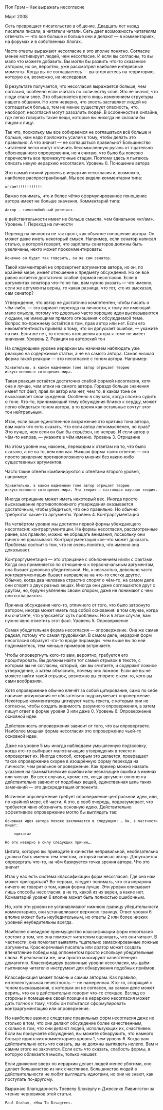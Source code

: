 

Пол Грэм – Как выражать несогласие

Март 2008

Сеть превращает писательство в общение. Двадцать лет назад писатели писали, а читатели читали. Сеть дает возможность читателям отвечать — что все больше и больше они и делают — в комментариях, на форумах и в собственных блогах.

Часто ответы выражают несогласие и это вполне понятно. Согласие менее мотивирует людей, чем несогласие. И если вы согласны, то вы мало что можете добавить. Вы могли бы развить что-то сказанное автором, но он, вероятно, уже рассмотрел наиболее интересные моменты. Когда вы не соглашаетесь — вы вторгаетесь на территорию, которую он, возможно, не исследовал.

В результате получается, что несогласия выражается больше, чем согласия, особенно если считать по количеству слов. Это не значит, что люди стали злее. Это объясняется всего лишь изменением структуры нашего общения. Но хотя неверно, что злость заставляет людей не соглашаться больше, тем не менее существует опасность, что, наоборот, несогласия могут разозлить людей. В особенности в онлайне, где легко говорить такие вещи, которые вы никогда не сказали бы лицом к лицу.

Так что, поскольку мы все собираемся не соглашаться всё больше и больше, нам надо приложить усилия к тому, чтобы делать это правильно. А что значит — не соглашаться правильно? Большинство читателей легко могут отличить бессмысленную ругань от тщательно обоснованного опровержения, но я считаю, что было бы полезно перечислить все промежуточные стадии. Поэтому здесь я пытаюсь описать некую иерархию несогласия.
Уровень 0. Поношение автора

Это самый низкий уровень в иерархии несогласия и, возможно, наиболее распространённый. Мы все видели комментарии типа:

    кг/ам!!!!!!!!!!!!

Важно понимать, что и более чётко сформулированное поношение автора имеет не больше значения. Комментарий типа:

    Автор — самовлюблённый дилетант.

в действительности имеет не больше смысла, чем банальное «кг/ам».
Уровень 1. Переход на личности

Переход на личности не так прост, как обычное поношение автора. Он может даже иметь некоторый смысл. Например, если сенатор написал статью, в которой говорит, что зарплаты сенаторов должны быть увеличены, некто может прокомментировать:

    Конечно он будет так говорить, он же сам сенатор.

Такой комментарий не опровергнет аргументов автора, но он, по крайней мере, имеет отношение к предмету обсуждения. Но он всё равно остаётся достаточно слабой формой несогласия. Если в аргументах сенатора что-то не так, вам нужно указать — что именно, если же аргументы верны, то какая разница, что тот, кто их высказал, сам сенатор?

Утверждение, что автор не достаточно компетентен, чтобы писать о чём-либо, — это вариант перехода на личности, к тому же имеющий мало смысла, потому что довольно часто хорошие идеи высказываются людьми, не имеющими прямого отношения к обсуждаемой теме. Вопрос по-прежнему остаётся в том, прав автор или нет. Если его некомпетентность привела к тому, что он допускает ошибки, — укажите на них. Если же нет, то степень отношения автора к теме не имеет значения.
Уровень 2. Реакция на авторский тон

На следующием уровне иерархии мы начинаем наблюдать уже реакцию на содержимое статьи, а не на самого автора. Самая низшая форма такой реакции — это несогласие с тоном автора. Например:

    Удивительно, в каком надменном тоне автор отрицает теорию искусственного сотворения мира.

Такая реакция остаётся достаточно слабой формой несогласия, хотя она и лучше, чем атаки на самого автора. Гораздо больше значения имеет тот факт, прав ли автор или нет, чем то, в каком тоне он высказывает свои суждения. Особенно в случаях, когда сложно судить о тоне. Кто-то, принимающий тему обсуждения близко к сердцу, может легко обидеться тоном автора, в то время как остальные сочтут этот тон нейтральным.

Итак, если ваше единственное возражение это критика тона автора, вам мало что есть сказать. Что если автор легкомысленен, но прав? Это лучше, чем если он был бы серьёзен, но неправ. И если автор в чём-то неправ, — укажите в чём именно.
Уровень 3. Отрицание

На этом уровне мы, наконец, переходим к ответам на то, что было сказано, а не на то, кем или как. Низшая форма таких ответов — это просто заявление противоположного мнения без каких-либо существенных аргументов.

Часто такие ответы комбинируются с ответами второго уровня, например:

    Удивительно, в каком надменном тоне автор отрицает теорию искусственного сотворения мира. Эта теория — настоящая научная теория.

Иногда отрицание может иметь некоторый вес. Иногда просто высказывание противоположного утверждения оказывается достаточным, чтобы убедиться, что оно правильно. Но обычно требуются какие-то аргументы.
Уровень 4. Контраргументация

На четвёртом уровне мы достигли первой формы убеждающего несогласия: контраргументации. На формы несогласия, рассмотренные ранее, как правило, можно не обращать внимания, поскольку они ничего не доказывают. Контраргументация кое-что может доказать. Проблема состоит в том, что не очень понятно, что именно она доказывает.

Контраргументация — это отрицание с объяснением и/или с фактами. Когда она применяется по отношению к первоначальным аргументам, она бывает довольно убедительной. Но, к несчастью, довольно часто контраргументация бывает направлена на что-то слегка другое. Обычно, когда два человека страстно спорят о чём-то, на самом деле они спорят о двух разных вещах. Иногда они даже соглашаются друг с другом, но, будучи увлечены своим спором, даже не понимают с чем они соглашаются.

Причина обсуждения чего-то, отличного от того, что было затронуто автором, иногда может иметь под собой основания: в том случае, когда вы считаете, что упускается суть проблемы. Но и в этом случае, вам нужно явно отметить этот факт.
Уровень 5. Опровержение

Самая убедительная форма несогласия — опровержение. Она же самая редкая, потому что самая трудоёмкая. В самом деле, иерархия форм несогласия образует что-то вроде пирамиды: чем выше вы по ней поднимаетесь, тем меньше примеров встречаете.

Чтобы опровергнуть кого-то вам, вероятно, требуется его процитировать. Вы должны найти тот самый отрывок в тексте, с которым вы не согласны, который, как вы считаете, и содержит ложное утверждение, а затем объяснить, почему оно ложное. Если же вы не можете найти такой отрывок, возможно вы спорите с кем-то, кого вы сами вообразили.

Хотя опровержение обычно влечёт за собой цитирование, само по себе наличие цитирования не обязательно подразумевает опровержение. Некоторые комментаторы цитируют часть текста, с которым они не согласны, чтобы создать видимость разумного опровержения, а затем пишут ответ в форме уровня 3 или даже 0.
Уровень 6. Опровержение основной идеи

Действенность опровержения зависит от того, что вы опровергаете. Наиболее мощная форма несогласия это опровержение чьей-то основной идеи.

Даже на уровне 5 мы иногда наблюдаем умышленную подтасовку, когда кто-то выбирает малозначащие утверждения в тексте и опровергает их. Иногда способ, которым это делается, превращает такое опровержение скорее в изощрённую форму перехода на личности, чем реальное опровержение. Как пример можно назвать указание на грамматические ошибки или незначащие ошибки в именах или числах. Во всех случаях, кроме тех, когда аргумент оппонента действительно зависит от подобных вещей, единственная цель таких замечаний — это дискредитация оппонента.

Истинное опровержение требует опровержение центральной идеи, или, по крайней мере, её части. А это, в своб очередь, подразумевает, что требуется явно обозначить основную идею. Действительно эффективное опровержение могло бы выглядеть так:

    Основная идея автора похоже заключается в следующем: … Он, в частности пишет:

        <цитата>

    Но это неверно в силу следующих причин….

Цитата, которую вы приводите в качестве неправильной, необязательно должна быть именно тем текстом, который написал автор. Допускается опровергать что-то, на чём базируется точка зрения автора.
Что это значит

Итак у нас есть система классификации форм несогласия. Где она нам может пригодиться? Во-первых, следует понимать, что эта иерархия ничего не говорит о том, какая форма лучше. Эти уровни описывают лишь способы несогласия, а не то, какой из их верен, а какие нет. Комметарий уровня 6 вполне может быть полностью ошибочным.

Но, хотя эти уровни не устанавливают нижнюю границу убедительности комментариев, они устанавливают верхнюю границу. Ответ уровня 6 вполне может быть неубедительным, но ответы 2 или более низких уровней неубедительны всегда.

Наиболее очевидное преимущество классификации форм несогласия состоит в том, что она поможет читателям оценивать, что они читают. В частности, она помогает выявлять тщательно замаскированные ложные аргументы. Красноречивый писатель или оратор может создать впечатление победы над оппонентом просто используя убедительные слова. В реальности же, они просто маскируют качественную демагогию. Классифицируя различные уровни несогласия, мы даём пытливому читателю инструмент для обнаружения подобных приёмов.

Классификация может помочь и самим авторам. Как правило, интеллектуальная нечестность — не намеренная. Кто-то, спорящий с тоном высказывания, с которым он не согласен, на самом деле может верить, что он в действительно говорит что-то стоящее. Взгляд со стороны и помещение своей позиции в иерархию несогласия может дать толчок к тому, чтобы он попытался сформулировать контраргументацию или опровержение.

Но наиболее важное следствие правильных форм несогласия даже не столько в том, что они делают обсуждение более качественным, сколько в том, что они делают людей, использующих их, счастливее. Если вы поизучаете обсуждения, вы можете обнаружить, что намного больше идиотских комментариев уровня 1, чем уровня 6. Когда вам действительно есть что сказать, вы не должны выглядеть нелепо. Вам и самим этого не захочется. Если есть что сказать, слабость формы, в которую облекается мысль, только мешает.

Если движение вверх по иерархии делает людей менее убогими, оно делает большинство из них счастливее. Большинство людей в действительности не любят выглядеть идиотами, но они не знают, как поступать по-другому.

Выражаю благодарность Тревелу Блэквулу и Джессике Ливингстон за чтение черновиков этой статьи.

    Paul Graham, «How To Disagree».
